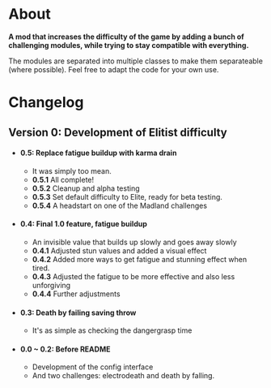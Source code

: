 # About
**A mod that increases the difficulty of the game by adding a bunch of challenging modules, while trying to stay compatible with everything.**

The modules are separated into multiple classes to make them separateable (where possible). Feel free to adapt the code for your own use.

# Changelog
## Version 0: Development of Elitist difficulty
* #### 0.5: Replace fatigue buildup with karma drain
    * It was simply too mean.
    * **0.5.1** All complete!
    * **0.5.2** Cleanup and alpha testing
    * **0.5.3** Set default difficulty to Elite, ready for beta testing.
    * **0.5.4** A headstart on one of the Madland challenges
* #### 0.4: Final 1.0 feature, fatigue buildup
    * An invisible value that builds up slowly and goes away slowly
    * **0.4.1** Adjusted stun values and added a visual effect
    * **0.4.2** Added more ways to get fatigue and stunning effect when tired.
    * **0.4.3** Adjusted the fatigue to be more effective and also less unforgiving
    * **0.4.4** Further adjustments
* #### 0.3: Death by failing saving throw
    * It's as simple as checking the dangergrasp time
* #### 0.0 ~ 0.2: Before README
    * Development of the config interface
    * And two challenges: electrodeath and death by falling.

